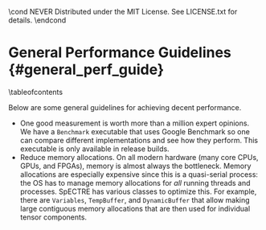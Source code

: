 \cond NEVER
Distributed under the MIT License.
See LICENSE.txt for details.
\endcond
# General Performance Guidelines {#general_perf_guide}

\tableofcontents

Below are some general guidelines for achieving decent performance.

- One good measurement is worth more than a million expert opinions. We have a
  `Benchmark` executable that uses Google Benchmark so one can compare different
  implementations and see how they perform. This executable is only available in
  release builds.
- Reduce memory allocations. On all modern hardware (many core CPUs, GPUs, and
  FPGAs), memory is almost always the bottleneck. Memory allocations are
  especially expensive since this is a quasi-serial process: the OS has to
  manage memory allocations for _all_ running threads and processes. SpECTRE has
  various classes to optimize this. For example, there are `Variables`,
  `TempBuffer`, and `DynamicBuffer` that allow making large contiguous memory
  allocations that are then used for individual tensor components.
